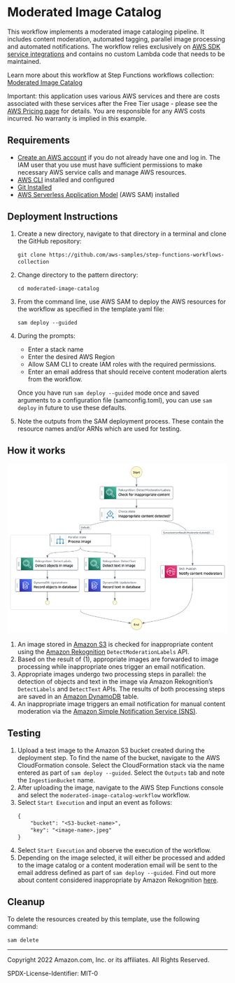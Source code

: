 # Moderated Image Catalog

This workflow implements a moderated image cataloging pipeline. It includes content moderation, automated tagging, parallel image processing and automated notifications. The workflow relies exclusively on [AWS SDK service integrations](https://docs.aws.amazon.com/step-functions/latest/dg/supported-services-awssdk.html) and contains no custom Lambda code that needs to be maintained.

Learn more about this workflow at Step Functions workflows collection: [Moderated Image Catalog](https://serverlessland.com/workflows/moderated-image-catalog)

Important: this application uses various AWS services and there are costs associated with these services after the Free Tier usage - please see the [AWS Pricing page](https://aws.amazon.com/pricing/) for details. You are responsible for any AWS costs incurred. No warranty is implied in this example.

## Requirements

- [Create an AWS account](https://portal.aws.amazon.com/gp/aws/developer/registration/index.html) if you do not already have one and log in. The IAM user that you use must have sufficient permissions to make necessary AWS service calls and manage AWS resources.
- [AWS CLI](https://docs.aws.amazon.com/cli/latest/userguide/install-cliv2.html) installed and configured
- [Git Installed](https://git-scm.com/book/en/v2/Getting-Started-Installing-Git)
- [AWS Serverless Application Model](https://docs.aws.amazon.com/serverless-application-model/latest/developerguide/serverless-sam-cli-install.html) (AWS SAM) installed

## Deployment Instructions

1. Create a new directory, navigate to that directory in a terminal and clone the GitHub repository:
   ```
   git clone https://github.com/aws-samples/step-functions-workflows-collection
   ```
1. Change directory to the pattern directory:
   ```
   cd moderated-image-catalog
   ```
1. From the command line, use AWS SAM to deploy the AWS resources for the workflow as specified in the template.yaml file:
   ```
   sam deploy --guided
   ```
1. During the prompts:

   - Enter a stack name
   - Enter the desired AWS Region
   - Allow SAM CLI to create IAM roles with the required permissions.
   - Enter an email address that should receive content moderation alerts from the workflow.

   Once you have run `sam deploy --guided` mode once and saved arguments to a configuration file (samconfig.toml), you can use `sam deploy` in future to use these defaults.

1. Note the outputs from the SAM deployment process. These contain the resource names and/or ARNs which are used for testing.

## How it works

![image](./resources/statemachine.png)

1. An image stored in [Amazon S3](https://aws.amazon.com/s3/) is checked for inappropriate content using the [Amazon Rekognition](https://aws.amazon.com/rekognition/) `DetectModerationLabels` API.
2. Based on the result of (1), appropriate images are forwarded to image processing while inappropriate ones trigger an email notification.
3. Appropriate images undergo two processing steps in parallel: the detection of objects and text in the image via Amazon Rekognition’s `DetectLabels` and `DetectText` APIs. The results of both processing steps are saved in an [Amazon DynamoDB](https://aws.amazon.com/dynamodb/) table.
4. An inappropriate image triggers an email notification for manual content moderation via the [Amazon Simple Notification Service (SNS)](https://aws.amazon.com/sns/).

## Testing

1. Upload a test image to the Amazon S3 bucket created during the deployment step. To find the name of the bucket, navigate to the AWS CloudFormation console. Select the CloudFormation stack via the name entered as part of `sam deploy --guided`. Select the `Outputs` tab and note the `IngestionBucket` name.
2. After uploading the image, navigate to the AWS Step Functions console and select the `moderated-image-catalog-workflow` workflow.
3. Select `Start Execution` and input an event as follows:
   ```
   {
       "bucket": "<S3-bucket-name>",
       "key": "<image-name>.jpeg"
   }
   ```
4. Select `Start Execution` and observe the execution of the workflow.
5. Depending on the image selected, it will either be processed and added to the image catalog or a content moderation email will be sent to the email address defined as part of `sam deploy --guided`. Find out more about content considered inappropriate by Amazon Rekognition [here](https://docs.aws.amazon.com/rekognition/latest/dg/moderation.html).

## Cleanup

To delete the resources created by this template, use the following command:

```bash
sam delete
```

---

Copyright 2022 Amazon.com, Inc. or its affiliates. All Rights Reserved.

SPDX-License-Identifier: MIT-0
